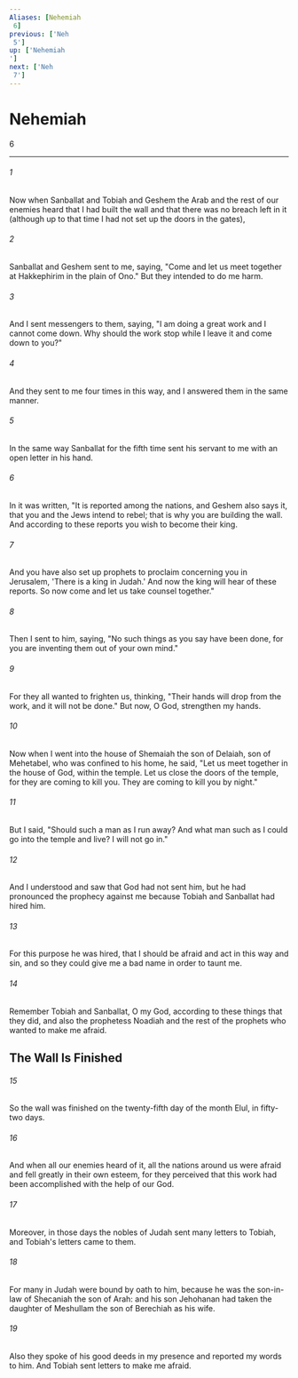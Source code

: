 ```yaml
---
Aliases: [Nehemiah 6]
previous: ['Neh 5']
up: ['Nehemiah']
next: ['Neh 7']
---
```

# Nehemiah 6

***
 

###### 1 
Now when Sanballat and Tobiah and Geshem the Arab and the rest of our enemies heard that I had built the wall and that there was no breach left in it (although up to that time I had not set up the doors in the gates),  

###### 2 
Sanballat and Geshem sent to me, saying, "Come and let us meet together at Hakkephirim in the plain of Ono." But they intended to do me harm.  

###### 3 
And I sent messengers to them, saying, "I am doing a great work and I cannot come down. Why should the work stop while I leave it and come down to you?"  

###### 4 
And they sent to me four times in this way, and I answered them in the same manner.  

###### 5 
In the same way Sanballat for the fifth time sent his servant to me with an open letter in his hand.  

###### 6 
In it was written, "It is reported among the nations, and Geshem also says it, that you and the Jews intend to rebel; that is why you are building the wall. And according to these reports you wish to become their king.  

###### 7 
And you have also set up prophets to proclaim concerning you in Jerusalem, 'There is a king in Judah.' And now the king will hear of these reports. So now come and let us take counsel together."  

###### 8 
Then I sent to him, saying, "No such things as you say have been done, for you are inventing them out of your own mind."  

###### 9 
For they all wanted to frighten us, thinking, "Their hands will drop from the work, and it will not be done." But now, O God, strengthen my hands.  

###### 10 
Now when I went into the house of Shemaiah the son of Delaiah, son of Mehetabel, who was confined to his home, he said, "Let us meet together in the house of God, within the temple. Let us close the doors of the temple, for they are coming to kill you. They are coming to kill you by night."  

###### 11 
But I said, "Should such a man as I run away? And what man such as I could go into the temple and live? I will not go in."  

###### 12 
And I understood and saw that God had not sent him, but he had pronounced the prophecy against me because Tobiah and Sanballat had hired him.  

###### 13 
For this purpose he was hired, that I should be afraid and act in this way and sin, and so they could give me a bad name in order to taunt me.  

###### 14 
Remember Tobiah and Sanballat, O my God, according to these things that they did, and also the prophetess Noadiah and the rest of the prophets who wanted to make me afraid.  ## The Wall Is Finished  

###### 15 
So the wall was finished on the twenty-fifth day of the month Elul, in fifty-two days.  

###### 16 
And when all our enemies heard of it, all the nations around us were afraid and fell greatly in their own esteem, for they perceived that this work had been accomplished with the help of our God.  

###### 17 
Moreover, in those days the nobles of Judah sent many letters to Tobiah, and Tobiah's letters came to them.  

###### 18 
For many in Judah were bound by oath to him, because he was the son-in-law of Shecaniah the son of Arah: and his son Jehohanan had taken the daughter of Meshullam the son of Berechiah as his wife.  

###### 19 
Also they spoke of his good deeds in my presence and reported my words to him. And Tobiah sent letters to make me afraid.
